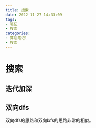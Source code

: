 ```yaml
---
title: 搜索
date: 2022-11-27 14:33:09
tags:
- 笔记
- 搜索
categories:
- 算法笔记l
- 搜索
---
```


# 搜索

## 迭代加深

## 双向dfs
双向dfs的思路和双向bfs的思路非常的相似。
